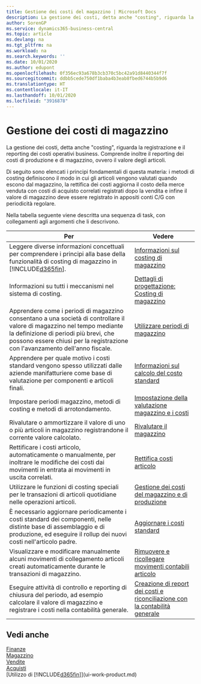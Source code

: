 ```yaml
---
title: Gestione dei costi del magazzino | Microsoft Docs
description: La gestione dei costi, detta anche "costing", riguarda la registrazione e il reporting dei costi operativi business. Comprende inoltre il reporting dei costi di produzione e di magazzino, ovvero il valore degli articoli.
author: SorenGP
ms.service: dynamics365-business-central
ms.topic: article
ms.devlang: na
ms.tgt_pltfrm: na
ms.workload: na
ms.search.keywords: ''
ms.date: 10/01/2020
ms.author: edupont
ms.openlocfilehash: 0f356ec93a678b3cb370c5bc42a91d8440344f7f
ms.sourcegitcommit: ddbb5cede750df1baba4b3eab8fbed6744b5b9d6
ms.translationtype: HT
ms.contentlocale: it-IT
ms.lasthandoff: 10/01/2020
ms.locfileid: "3916878"
---
```

# <a name="managing-inventory-costs"></a>Gestione dei costi di magazzino
La gestione dei costi, detta anche "costing", riguarda la registrazione e il reporting dei costi operativi business. Comprende inoltre il reporting dei costi di produzione e di magazzino, ovvero il valore degli articoli.   

Di seguito sono elencati i principi fondamentali di questa materia: i metodi di costing definiscono il modo in cui gli articoli vengono valutati quando escono dal magazzino, la rettifica dei costi aggiorna il costo della merce venduta con costi di acquisto correlati registrati dopo la vendita e infine il valore di magazzino deve essere registrato in appositi conti C/G con periodicità regolare.

Nella tabella seguente viene descritta una sequenza di task, con collegamenti agli argomenti che li descrivono.

|**Per**|**Vedere**|  
|------------|-------------|  
|Leggere diverse informazioni concettuali per comprendere i principi alla base della funzionalità di costing di magazzino in [!INCLUDE[d365fin](includes/d365fin_md.md)].|[Informazioni sul costing di magazzino](finance-learn-about-costing.md)|  
|Informazioni su tutti i meccanismi nel sistema di costing.|[Dettagli di progettazione: Costing di magazzino](design-details-inventory-costing.md)|
|Apprendere come i periodi di magazzino consentano a una società di controllare il valore di magazzino nel tempo mediante la definizione di periodi più brevi, che possono essere chiusi per la registrazione con l'avanzamento dell'anno fiscale.|[Utilizzare periodi di magazzino](finance-how-to-work-with-inventory-periods.md)|
|Apprendere per quale motivo i costi standard vengono spesso utilizzati dalle aziende manifatturiere come base di valutazione per componenti e articoli finali.|[Informazioni sul calcolo del costo standard](finance-about-calculating-standard-cost.md)|
|Impostare periodi magazzino, metodi di costing e metodi di arrotondamento.|[Impostazione della valutazione magazzino e i costi](finance-set-up-inventory-valuation-and-costing.md)|
|Rivalutare o ammortizzare il valore di uno o più articoli in magazzino registrandone il corrente valore calcolato.|[Rivalutare il magazzino](inventory-how-revalue-inventory.md)|
|Rettificare i costi articolo, automaticamente o manualmente, per inoltrare le modifiche dei costi dai movimenti in entrata ai movimenti in uscita correlati.|[Rettifica costi articolo](inventory-how-adjust-item-costs.md)|
|Utilizzare le funzioni di costing speciali per le transazioni di articoli quotidiane nelle operazioni articoli.|[Gestione dei costi del magazzino e di produzione](finance-handle-inventory-and-manufacturing-costs.md)|  
|È necessario aggiornare periodicamente i costi standard dei componenti, nelle distinte base di assemblaggio e di produzione, ed eseguire il rollup dei nuovi costi nell'articolo padre.|[Aggiornare i costi standard](finance-how-to-update-standard-costs.md)|
|Visualizzare e modificare manualmente alcuni movimenti di collegamento articoli creati automaticamente durante le transazioni di magazzino.|[Rimuovere e ricollegare movimenti contabili articolo](finance-how-to-remove-and-reapply-item-entries.md)|
|Eseguire attività di controllo e reporting di chiusura del periodo, ad esempio calcolare il valore di magazzino e registrare i costi nella contabilità generale.|[Creazione di report dei costi e riconciliazione con la contabilità generale](finance-report-costs-and-reconcile-with-the-general-ledger.md)|

## <a name="see-also"></a>Vedi anche  
 [Finanze](finance.md)  
 [Magazzino](inventory-manage-inventory.md)   
 [Vendite](sales-manage-sales.md)   
 [Acquisti](purchasing-manage-purchasing.md)  
 [Utilizzo di [!INCLUDE[d365fin](includes/d365fin_md.md)]](ui-work-product.md)
